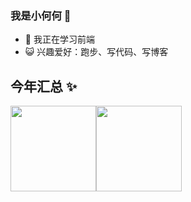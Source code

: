 ### 我是小何何 👋
- 🌱 我正在学习前端
- 😺 兴趣爱好：跑步、写代码、写博客


## 今年汇总 ✨

<img align="" height="137px" src="https://github-readme-stats.vercel.app/api?username=hec990&hide_title=true&hide_border=true&show_icons=true&include_all_commits=true&line_height=21&bg_color=0,EC6C6C,FFD479,FFFC79,73FA79&theme=graywhite&locale=cn" /><img align="" height="137px" src="https://github-readme-stats.vercel.app/api/top-langs/?username=liyupi&hide_title=true&hide_border=true&layout=compact&bg_color=0,73FA79,73FDFF,D783FF&theme=graywhite&locale=cn" />
